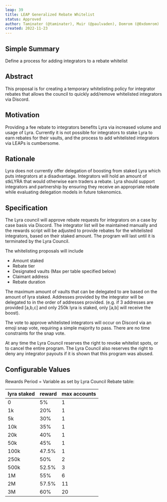 ```yaml
---
leap: 39
title: LEAP Generalized Rebate Whitelist
status: Approved
author: Taminater (@taminater), Muir (@paulvaden), Domrom (@0xdomrom) 
created: 2022-11-23
---
```


## Simple Summary
Define a process for adding integrators to a rebate whitelist

## Abstract
This proposal is for creating a temporary whitelisting policy for integrator rebates that allows the council to quickly add/remove whitelisted integrators via Discord.

## Motivation
Providing a fee rebate to integrators benefits Lyra via increased volume and usage of Lyra.  Currently it is not possible for integrators to stake Lyra to earn rebates for their vaults, and the process to add whitelisted integrators via LEAPs is cumbersome.

## Rationale
Lyra does not currently offer delegation of boosting from staked Lyra which puts integrators at a disadvantage. Integrators will hold an amount of stkLYRA that would otherwise earn traders a rebate. Lyra should support integrators and partnership by ensuring they receive an appropriate rebate while evaluating delegation models in future tokenomics.

## Specification
The Lyra council will approve rebate requests for integrators on a case by case basis via Discord.  The integrator list will be maintained manually and the rewards script will be adjusted to provide rebates for the whitelisted integrators, based on their staked amount. The program will last until it is terminated by the Lyra Council.

The whitelisting proposals will include
- Amount staked
- Rebate tier
- Designated vaults (Max per table specified below)
- Claimant address
- Rebate duration

The maximum amount of vaults that can be delegated to are based on the amount of lyra staked. Addresses provided by the integrator will be delegated to in the order of addresses provided. (e.g. if 3 addresses are provided [a,b,c] and only 250k lyra is staked, only [a,b] will receive the boost).

The vote to approve whitelisted integrators will occur on Discord via an emoji snap vote, requiring a simple majority to pass. There are no time constraints for the snap vote.

At any time the Lyra Council reserves the right to revoke whitelist spots, or to cancel the entire program. The Lyra Council also reserves the right to deny any integrator payouts if it is shown that this program was abused.

## Configurable Values
Rewards Period = Variable as set by Lyra Council
Rebate table:

| lyra staked  | reward | max accounts |
|--------------|--------|--------------|
| 0            | 5%     | 1            |
| 1k           | 20%    | 1            |
| 5k           | 30%    | 1            |
| 10k          | 35%    | 1            |
| 20k          | 40%    | 1            |
| 50k          | 45%    | 1            |
| 100k         | 47.5%  | 1            |
| 250k         | 50%    | 2            |
| 500k         | 52.5%  | 3            |
| 1M           | 55%    | 6            |
| 2M           | 57.5%  | 11           |
| 3M           | 60%    | 20           |

